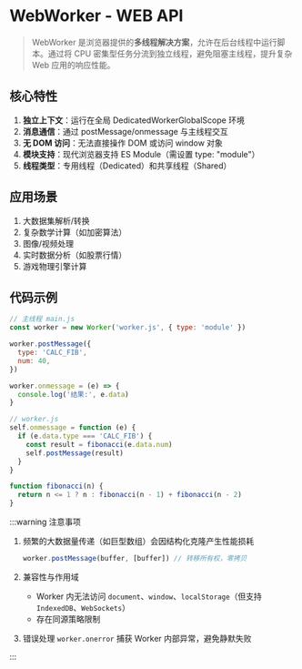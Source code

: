 # WebWorker - WEB API

> WebWorker 是浏览器提供的**多线程解决方案**，允许在后台线程中运行脚本。通过将 CPU 密集型任务分流到独立线程，避免阻塞主线程，提升复杂
> Web 应用的响应性能。

## 核心特性

1. **独立上下文**：运行在全局 DedicatedWorkerGlobalScope 环境
2. **消息通信**：通过 postMessage/onmessage 与主线程交互
3. **无 DOM 访问**：无法直接操作 DOM 或访问 window 对象
4. **模块支持**：现代浏览器支持 ES Module（需设置 type: "module"）
5. **线程类型**：专用线程（Dedicated）和共享线程（Shared）

## 应用场景

1. 大数据集解析/转换
2. 复杂数学计算（如加密算法）
3. 图像/视频处理
4. 实时数据分析（如股票行情）
5. 游戏物理引擎计算

## 代码示例

```js
// 主线程 main.js
const worker = new Worker('worker.js', { type: 'module' })

worker.postMessage({
  type: 'CALC_FIB',
  num: 40,
})

worker.onmessage = (e) => {
  console.log('结果:', e.data)
}

// worker.js
self.onmessage = function (e) {
  if (e.data.type === 'CALC_FIB') {
    const result = fibonacci(e.data.num)
    self.postMessage(result)
  }
}

function fibonacci(n) {
  return n <= 1 ? n : fibonacci(n - 1) + fibonacci(n - 2)
}
```

:::warning 注意事项

1. 频繁的大数据量传递（如巨型数组）会因结构化克隆产生性能损耗

   ```js
   worker.postMessage(buffer, [buffer]) // 转移所有权，零拷贝
   ```

2. 兼容性与作用域
   - Worker 内无法访问 `document`、`window`、`localStorage`（但支持 `IndexedDB`、`WebSockets`）
   - 存在同源策略限制
3. 错误处理 `worker.onerror` 捕获 Worker 内部异常，避免静默失败

:::
